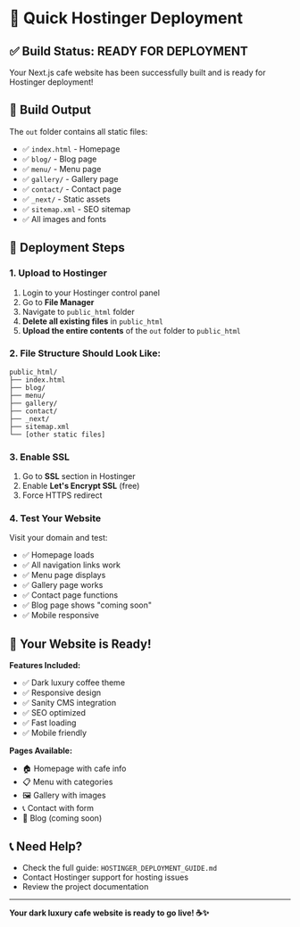 # 🚀 Quick Hostinger Deployment

## ✅ Build Status: READY FOR DEPLOYMENT

Your Next.js cafe website has been successfully built and is ready for Hostinger deployment!

## 📁 Build Output

The `out` folder contains all static files:
- ✅ `index.html` - Homepage
- ✅ `blog/` - Blog page
- ✅ `menu/` - Menu page  
- ✅ `gallery/` - Gallery page
- ✅ `contact/` - Contact page
- ✅ `_next/` - Static assets
- ✅ `sitemap.xml` - SEO sitemap
- ✅ All images and fonts

## 🚀 Deployment Steps

### 1. **Upload to Hostinger**
1. Login to your Hostinger control panel
2. Go to **File Manager**
3. Navigate to `public_html` folder
4. **Delete all existing files** in `public_html`
5. **Upload the entire contents** of the `out` folder to `public_html`

### 2. **File Structure Should Look Like:**
```
public_html/
├── index.html
├── blog/
├── menu/
├── gallery/
├── contact/
├── _next/
├── sitemap.xml
└── [other static files]
```

### 3. **Enable SSL**
1. Go to **SSL** section in Hostinger
2. Enable **Let's Encrypt SSL** (free)
3. Force HTTPS redirect

### 4. **Test Your Website**
Visit your domain and test:
- ✅ Homepage loads
- ✅ All navigation links work
- ✅ Menu page displays
- ✅ Gallery page works
- ✅ Contact page functions
- ✅ Blog page shows "coming soon"
- ✅ Mobile responsive

## 🎯 **Your Website is Ready!**

**Features Included:**
- ✅ Dark luxury coffee theme
- ✅ Responsive design
- ✅ Sanity CMS integration
- ✅ SEO optimized
- ✅ Fast loading
- ✅ Mobile friendly

**Pages Available:**
- 🏠 Homepage with cafe info
- 📋 Menu with categories
- 🖼️ Gallery with images
- 📞 Contact with form
- 📝 Blog (coming soon)

## 📞 **Need Help?**

- Check the full guide: `HOSTINGER_DEPLOYMENT_GUIDE.md`
- Contact Hostinger support for hosting issues
- Review the project documentation

---

**Your dark luxury cafe website is ready to go live! ☕️✨**
